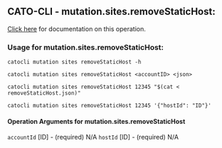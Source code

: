 
## CATO-CLI - mutation.sites.removeStaticHost:
[Click here](https://api.catonetworks.com/documentation/#mutation-removeStaticHost) for documentation on this operation.

### Usage for mutation.sites.removeStaticHost:

`catocli mutation sites removeStaticHost -h`

`catocli mutation sites removeStaticHost <accountID> <json>`

`catocli mutation sites removeStaticHost 12345 "$(cat < removeStaticHost.json)"`

`catocli mutation sites removeStaticHost 12345 '{"hostId": "ID"}'`

#### Operation Arguments for mutation.sites.removeStaticHost ####
`accountId` [ID] - (required) N/A 
`hostId` [ID] - (required) N/A 
